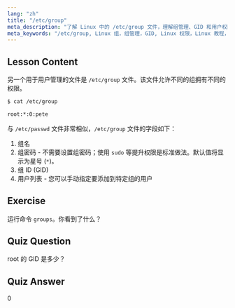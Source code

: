```yaml
---
lang: "zh"
title: "/etc/group"
meta_description: "了解 Linux 中的 /etc/group 文件，理解组管理、GID 和用户权限。面向初学者的重要 Linux 组文件教程。"
meta_keywords: "/etc/group, Linux 组，组管理，GID, Linux 权限，Linux 教程，Linux 初学者，Linux 指南"
---
```


## Lesson Content

另一个用于用户管理的文件是 `/etc/group` 文件。该文件允许不同的组拥有不同的权限。

```bash
$ cat /etc/group

root:*:0:pete
```

与 `/etc/passwd` 文件非常相似，`/etc/group` 文件的字段如下：

1. 组名
2. 组密码 - 不需要设置组密码；使用 `sudo` 等提升权限是标准做法。默认值将显示为星号 (`*`)。
3. 组 ID (GID)
4. 用户列表 - 您可以手动指定要添加到特定组的用户

## Exercise

运行命令 `groups`。你看到了什么？

## Quiz Question

root 的 GID 是多少？

## Quiz Answer

0
